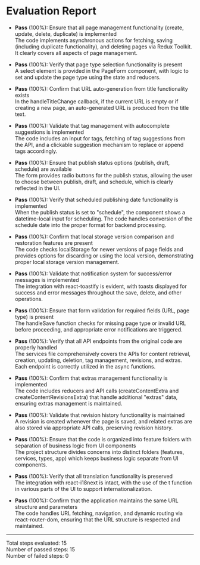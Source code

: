 # Evaluation Report

- **Pass** (100%): Ensure that all page management functionality (create, update, delete, duplicate) is implemented  
  The code implements asynchronous actions for fetching, saving (including duplicate functionality), and deleting pages via Redux Toolkit. It clearly covers all aspects of page management.

- **Pass** (100%): Verify that page type selection functionality is present  
  A select element is provided in the PageForm component, with logic to set and update the page type using the state and reducers.

- **Pass** (100%): Confirm that URL auto-generation from title functionality exists  
  In the handleTitleChange callback, if the current URL is empty or if creating a new page, an auto-generated URL is produced from the title text.

- **Pass** (100%): Validate that tag management with autocomplete suggestions is implemented  
  The code includes an input for tags, fetching of tag suggestions from the API, and a clickable suggestion mechanism to replace or append tags accordingly.

- **Pass** (100%): Ensure that publish status options (publish, draft, schedule) are available  
  The form provides radio buttons for the publish status, allowing the user to choose between publish, draft, and schedule, which is clearly reflected in the UI.

- **Pass** (100%): Verify that scheduled publishing date functionality is implemented  
  When the publish status is set to "schedule", the component shows a datetime-local input for scheduling. The code handles conversion of the schedule date into the proper format for backend processing.

- **Pass** (100%): Confirm that local storage version comparison and restoration features are present  
  The code checks localStorage for newer versions of page fields and provides options for discarding or using the local version, demonstrating proper local storage version management.

- **Pass** (100%): Validate that notification system for success/error messages is implemented  
  The integration with react-toastify is evident, with toasts displayed for success and error messages throughout the save, delete, and other operations.

- **Pass** (100%): Ensure that form validation for required fields (URL, page type) is present  
  The handleSave function checks for missing page type or invalid URL before proceeding, and appropriate error notifications are triggered.

- **Pass** (100%): Verify that all API endpoints from the original code are properly handled  
  The services file comprehensively covers the APIs for content retrieval, creation, updating, deletion, tag management, revisions, and extras. Each endpoint is correctly utilized in the async functions.

- **Pass** (100%): Confirm that extras management functionality is implemented  
  The code includes reducers and API calls (createContentExtra and createContentRevisionsExtra) that handle additional "extras" data, ensuring extras management is maintained.

- **Pass** (100%): Validate that revision history functionality is maintained  
  A revision is created whenever the page is saved, and related extras are also stored via appropriate API calls, preserving revision history.

- **Pass** (100%): Ensure that the code is organized into feature folders with separation of business logic from UI components  
  The project structure divides concerns into distinct folders (features, services, types, app) which keeps business logic separate from UI components.

- **Pass** (100%): Verify that all translation functionality is preserved  
  The integration with react-i18next is intact, with the use of the t function in various parts of the UI to support internationalization.

- **Pass** (100%): Confirm that the application maintains the same URL structure and parameters  
  The code handles URL fetching, navigation, and dynamic routing via react-router-dom, ensuring that the URL structure is respected and maintained.

---

Total steps evaluated: 15  
Number of passed steps: 15  
Number of failed steps: 0